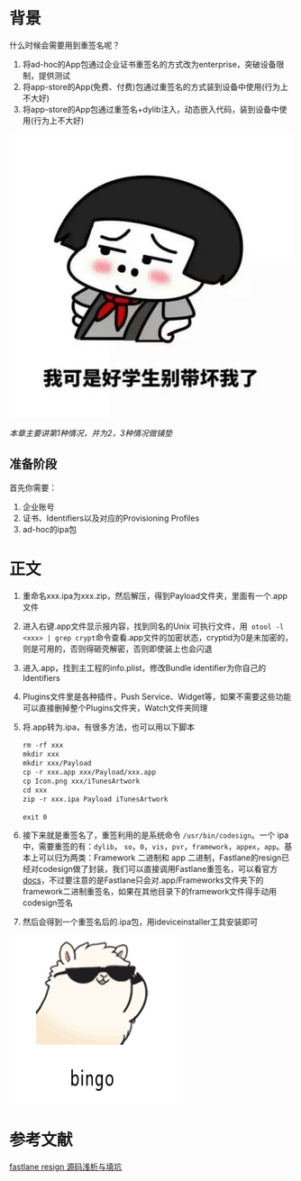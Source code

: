 # 背景

什么时候会需要用到重签名呢？

1. 将ad-hoc的App包通过企业证书重签名的方式改为enterprise，突破设备限制，提供测试
2. 将app-store的App(免费、付费)包通过重签名的方式装到设备中使用(行为上不大好)
3. 将app-store的App包通过重签名+dylib注入，动态嵌入代码，装到设备中使用(行为上不大好)



![应用重签名与代码嵌入](https://github.com/JasonMR7/JasonMR7.github.io/raw/master/assets/images/表情包/别带坏我了.jpg)





*本章主要讲第1种情况，并为2，3种情况做铺垫*





## 准备阶段

首先你需要：

1. 企业账号
2. 证书、Identifiers以及对应的Provisioning Profiles
3. ad-hoc的ipa包





# 正文

1. 重命名xxx.ipa为xxx.zip，然后解压，得到Payload文件夹，里面有一个.app文件

2. 进入右键.app文件显示报内容，找到同名的Unix 可执行文件，用` otool -l <xxx> | grep crypt`命令查看.app文件的加密状态，cryptid为0是未加密的，则是可用的，否则得砸壳解密，否则即使装上也会闪退

3. 进入.app，找到主工程的info.plist，修改Bundle identifier为你自己的Identifiers

4. Plugins文件里是各种插件，Push Service、Widget等，如果不需要这些功能可以直接删掉整个Plugins文件夹，Watch文件夹同理

5. 将.app转为.ipa，有很多方法，也可以用以下脚本

   ```shell
   rm -rf xxx
   mkdir xxx
   mkdir xxx/Payload
   cp -r xxx.app xxx/Payload/xxx.app
   cp Icon.png xxx/iTunesArtwork
   cd xxx
   zip -r xxx.ipa Payload iTunesArtwork
   
   exit 0
   ```

6. 接下来就是重签名了，重签利用的是系统命令 `/usr/bin/codesign`。一个 ipa 中，需要重签的有：`dylib`， `so`，`0`，`vis`，`pvr`，`framework`，`appex`，`app`。基本上可以归为两类：Framework 二进制和 app 二进制，Fastlane的resign已经对codesign做了封装，我们可以直接调用Fastlane重签名，可以看官方[docs](https://docs.fastlane.tools/actions/resign/)，不过要注意的是Fastlane只会对.app/Frameworks文件夹下的framework二进制重签名，如果在其他目录下的framework文件得手动用codesign签名

7. 然后会得到一个重签名后的.ipa包，用ideviceinstaller工具安装即可



![应用重签名与代码嵌入](https://github.com/JasonMR7/JasonMR7.github.io/raw/master/assets/images/表情包/bingo.gif)





# 参考文献

[fastlane resign 源码浅析与填坑](http://www.saitjr.com/ios/fastlane-resign-entitlements.html)